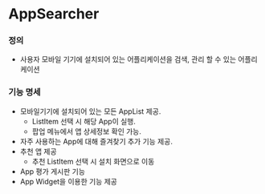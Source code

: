 # AppSearcher
### 정의
* 사용자 모바일 기기에 설치되어 있는 어플리케이션을 검색, 관리 할 수 있는 어플리케이션

### 기능 명세 
* 모바일기기에 설치되어 있는 모든 AppList 제공.
  * ListItem 선택 시 해당 App이 실행. 
  * 팝업 메뉴에서 앱 상세정보 확인 가능.
* 자주 사용하는 App에 대해 즐겨찾기 추가 기능 제공.
* 추천 앱 제공
  * 추천 ListItem 선택 시 설치 화면으로 이동 
* App 평가 게시판 기능
* App Widget을 이용한 기능 제공

